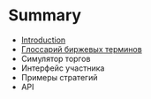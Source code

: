 # Summary

* [Introduction](README.md)
* [Глоссарий биржевых терминов](docs/exchange_terms2.md)
* Симулятор торгов
* Интерфейс участника
* Примеры стратегий
* API

